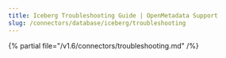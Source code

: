 ```yaml
---
title: Iceberg Troubleshooting Guide | OpenMetadata Support
slug: /connectors/database/iceberg/troubleshooting
---
```


{% partial file="/v1.6/connectors/troubleshooting.md" /%}
